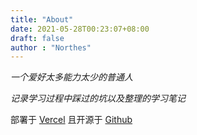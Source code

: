 ```yaml
---
title: "About"
date: 2021-05-28T00:23:07+08:00
draft: false
author : "Northes"
---
```


*一个爱好太多能力太少的普通人*

*记录学习过程中踩过的坑以及整理的学习笔记*




部署于 [Vercel](https://vercel.com) 且开源于 [Github](https://github.com/Northes/Blog)

